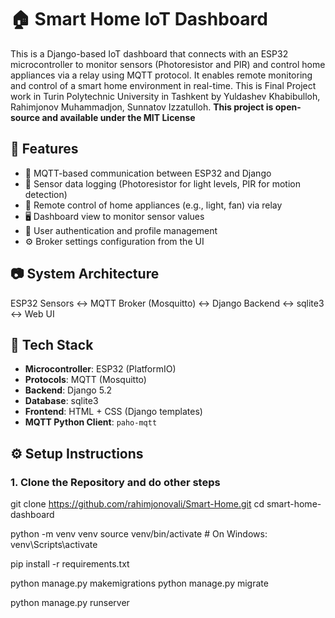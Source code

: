 # 🏠 Smart Home IoT Dashboard

This is a Django-based IoT dashboard that connects with an ESP32 microcontroller to monitor sensors (Photoresistor and PIR) and control home appliances via a relay using MQTT protocol. It enables remote monitoring and control of a smart home environment in real-time.
This is Final Project work in Turin Polytechnic University in Tashkent by Yuldashev Khabibulloh, Rahimjonov Muhammadjon, Sunnatov Izzatulloh. 
**This project is open-source and available under the MIT License**

## 📌 Features

- 📡 MQTT-based communication between ESP32 and Django
- 🧠 Sensor data logging (Photoresistor for light levels, PIR for motion detection)
- 🔌 Remote control of home appliances (e.g., light, fan) via relay
- 🖥️ Dashboard view to monitor sensor values
- 👤 User authentication and profile management
- ⚙️ Broker settings configuration from the UI



## 📷 System Architecture

ESP32 Sensors ↔ MQTT Broker (Mosquitto) ↔ Django Backend ↔ sqlite3 ↔ Web UI


## 🚀 Tech Stack

- **Microcontroller**: ESP32 (PlatformIO)
- **Protocols**: MQTT (Mosquitto)
- **Backend**: Django 5.2
- **Database**: sqlite3
- **Frontend**: HTML + CSS (Django templates)
- **MQTT Python Client**: `paho-mqtt`


## ⚙️ Setup Instructions

### 1. Clone the Repository and do other steps

git clone https://github.com/rahimjonovali/Smart-Home.git
cd smart-home-dashboard

python -m venv venv
source venv/bin/activate  # On Windows: venv\Scripts\activate

pip install -r requirements.txt

python manage.py makemigrations
python manage.py migrate

python manage.py runserver


